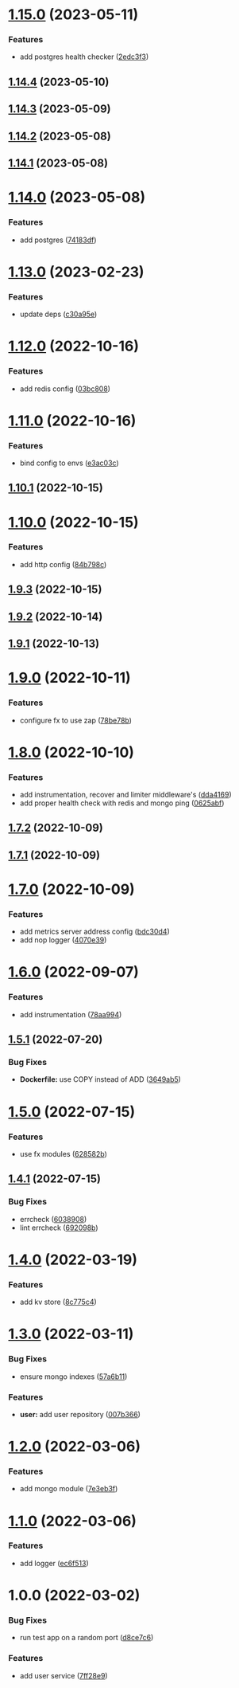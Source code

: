# [1.15.0](https://github.com/joaofnds/go-template/compare/v1.14.4...v1.15.0) (2023-05-11)


### Features

* add postgres health checker ([2edc3f3](https://github.com/joaofnds/go-template/commit/2edc3f30e778b485890d35da10aed795a78660eb))

## [1.14.4](https://github.com/joaofnds/go-template/compare/v1.14.3...v1.14.4) (2023-05-10)

## [1.14.3](https://github.com/joaofnds/go-template/compare/v1.14.2...v1.14.3) (2023-05-09)

## [1.14.2](https://github.com/joaofnds/go-template/compare/v1.14.1...v1.14.2) (2023-05-08)

## [1.14.1](https://github.com/joaofnds/go-template/compare/v1.14.0...v1.14.1) (2023-05-08)

# [1.14.0](https://github.com/joaofnds/go-template/compare/v1.13.0...v1.14.0) (2023-05-08)


### Features

* add postgres ([74183df](https://github.com/joaofnds/go-template/commit/74183dfe1cac0c7295c0115ef0df191d57f5a7a0))

# [1.13.0](https://github.com/joaofnds/go-template/compare/v1.12.0...v1.13.0) (2023-02-23)


### Features

* update deps ([c30a95e](https://github.com/joaofnds/go-template/commit/c30a95e8fe081d77bbb57ace93bd9e416e2f3b5c))

# [1.12.0](https://github.com/joaofnds/go-template/compare/v1.11.0...v1.12.0) (2022-10-16)


### Features

* add redis config ([03bc808](https://github.com/joaofnds/go-template/commit/03bc8085a3dd220f0f461de4f3c99b3d451a2643))

# [1.11.0](https://github.com/joaofnds/go-template/compare/v1.10.1...v1.11.0) (2022-10-16)


### Features

* bind config to envs ([e3ac03c](https://github.com/joaofnds/go-template/commit/e3ac03cbe26df45f81c2f9f93c16a85fe80bb803))

## [1.10.1](https://github.com/joaofnds/go-template/compare/v1.10.0...v1.10.1) (2022-10-15)

# [1.10.0](https://github.com/joaofnds/go-template/compare/v1.9.3...v1.10.0) (2022-10-15)


### Features

* add http config ([84b798c](https://github.com/joaofnds/go-template/commit/84b798ceb73bfe459244feef67841aefd641edc1))

## [1.9.3](https://github.com/joaofnds/go-template/compare/v1.9.2...v1.9.3) (2022-10-15)

## [1.9.2](https://github.com/joaofnds/go-template/compare/v1.9.1...v1.9.2) (2022-10-14)

## [1.9.1](https://github.com/joaofnds/go-template/compare/v1.9.0...v1.9.1) (2022-10-13)

# [1.9.0](https://github.com/joaofnds/go-template/compare/v1.8.0...v1.9.0) (2022-10-11)


### Features

* configure fx to use zap ([78be78b](https://github.com/joaofnds/go-template/commit/78be78bcf4a186b6dc9ab8615376191ab00ff1dc))

# [1.8.0](https://github.com/joaofnds/go-template/compare/v1.7.2...v1.8.0) (2022-10-10)


### Features

* add instrumentation, recover and limiter middleware's ([dda4169](https://github.com/joaofnds/go-template/commit/dda416925a6e0bea4c3f4029b57283446ca72490))
* add proper health check with redis and mongo ping ([0625abf](https://github.com/joaofnds/go-template/commit/0625abf1f413bf51ef6219ced70ae0106cd3305b))

## [1.7.2](https://github.com/joaofnds/go-template/compare/v1.7.1...v1.7.2) (2022-10-09)

## [1.7.1](https://github.com/joaofnds/go-template/compare/v1.7.0...v1.7.1) (2022-10-09)

# [1.7.0](https://github.com/joaofnds/go-template/compare/v1.6.0...v1.7.0) (2022-10-09)


### Features

* add metrics server address config ([bdc30d4](https://github.com/joaofnds/go-template/commit/bdc30d411dfffe886ab791d6db8105c2462af76e))
* add nop logger ([4070e39](https://github.com/joaofnds/go-template/commit/4070e390f313cb2b1a16093a461ddcfd5f0e4a14))

# [1.6.0](https://github.com/joaofnds/go-template/compare/v1.5.1...v1.6.0) (2022-09-07)


### Features

* add instrumentation ([78aa994](https://github.com/joaofnds/go-template/commit/78aa99477df6e11be734be9883cb10e400bdc445))

## [1.5.1](https://github.com/joaofnds/go-template/compare/v1.5.0...v1.5.1) (2022-07-20)


### Bug Fixes

* **Dockerfile:** use COPY instead of ADD ([3649ab5](https://github.com/joaofnds/go-template/commit/3649ab51c6d4a5149d10bb4f406d5874f10fc97a))

# [1.5.0](https://github.com/joaofnds/go-template/compare/v1.4.1...v1.5.0) (2022-07-15)


### Features

* use fx modules ([628582b](https://github.com/joaofnds/go-template/commit/628582b44d3be29d54c1a3c210b99e30a279290f))

## [1.4.1](https://github.com/joaofnds/go-template/compare/v1.4.0...v1.4.1) (2022-07-15)


### Bug Fixes

* errcheck ([6038908](https://github.com/joaofnds/go-template/commit/603890859cc80404454297070c4f5dfcd4c141b3))
* lint errcheck ([692098b](https://github.com/joaofnds/go-template/commit/692098bbce90040476d251fac27b56a46bbb200c))

# [1.4.0](https://github.com/joaofnds/go-template/compare/v1.3.0...v1.4.0) (2022-03-19)


### Features

* add kv store ([8c775c4](https://github.com/joaofnds/go-template/commit/8c775c484679257654f741ca290ca269bf6c65a0))

# [1.3.0](https://github.com/joaofnds/go-template/compare/v1.2.0...v1.3.0) (2022-03-11)


### Bug Fixes

* ensure mongo indexes ([57a6b11](https://github.com/joaofnds/go-template/commit/57a6b117c950d1540356e332c7ee3bba933e2643))


### Features

* **user:** add user repository ([007b366](https://github.com/joaofnds/go-template/commit/007b3663bc61e0a861ae85ffdbd81b68ca4c5a9e))

# [1.2.0](https://github.com/joaofnds/go-template/compare/v1.1.0...v1.2.0) (2022-03-06)


### Features

* add mongo module ([7e3eb3f](https://github.com/joaofnds/go-template/commit/7e3eb3ffbbf3910ee031ba6c17d08bcf688f49a2))

# [1.1.0](https://github.com/joaofnds/go-template/compare/v1.0.0...v1.1.0) (2022-03-06)


### Features

* add logger ([ec6f513](https://github.com/joaofnds/go-template/commit/ec6f51376ba21c0c96f53135e889262843e7cfc7))

# 1.0.0 (2022-03-02)


### Bug Fixes

* run test app on a random port ([d8ce7c6](https://github.com/joaofnds/go-template/commit/d8ce7c673c9ec49880042104e12963b40413fe32))


### Features

* add user service ([7ff28e9](https://github.com/joaofnds/go-template/commit/7ff28e986e6239316bdcbed6b61a30746cd77a68))
